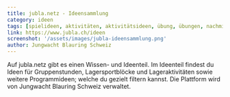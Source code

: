 ```yaml
---
title: jubla.netz - Ideensammlung
category: ideen
tags: [spielideen, aktivitäten, aktivitätsideen, übung, übungen, nachmittag, lager, programm]
link: https://www.jubla.ch/ideen
screenshot: '/assets/images/jubla-ideensammlung.png'
author: Jungwacht Blauring Schweiz
---
```


Auf jubla.netz gibt es einen Wissen- und Ideenteil. Im Ideenteil findest du Ideen für Gruppenstunden, Lagersportblöcke und Lageraktivitäten sowie weitere Programmideen; welche du gezielt filtern kannst. Die Plattform wird von Jungwacht Blauring Schweiz verwaltet.
